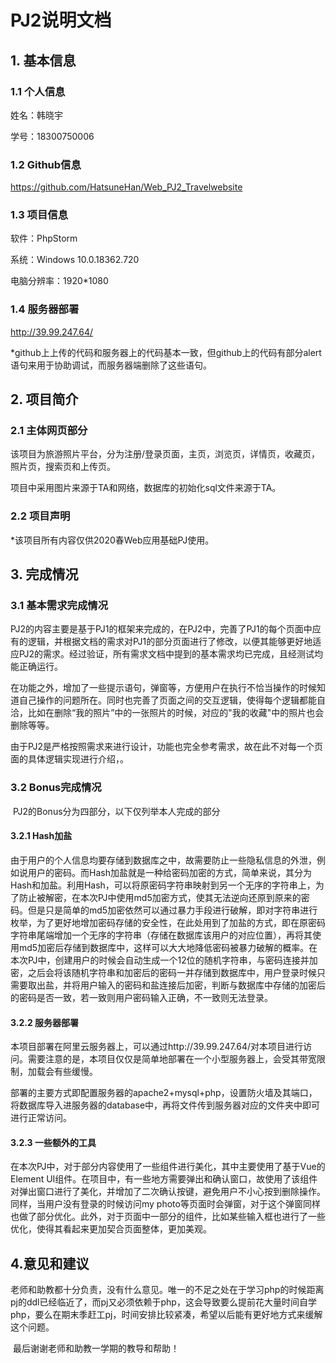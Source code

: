 # PJ2说明文档

## 1. 基本信息

### 1.1 个人信息

姓名：韩晓宇

学号：18300750006

### 1.2 Github信息

https://github.com/HatsuneHan/Web_PJ2_Travelwebsite

### 1.3 项目信息

软件：PhpStorm

系统：Windows 10.0.18362.720

电脑分辨率：1920*1080

### 1.4 服务器部署

http://39.99.247.64/

*github上上传的代码和服务器上的代码基本一致，但github上的代码有部分alert语句来用于协助调试，而服务器端删除了这些语句。



## 2. 项目简介

### 2.1 主体网页部分

该项目为旅游照片平台，分为注册/登录页面，主页，浏览页，详情页，收藏页，照片页，搜索页和上传页。

项目中采用图片来源于TA和网络，数据库的初始化sql文件来源于TA。

### 2.2 项目声明

*该项目所有内容仅供2020春Web应用基础PJ使用。



## 3. 完成情况

### 3.1 基本需求完成情况

​	PJ2的内容主要是基于PJ1的框架来完成的，在PJ2中，完善了PJ1的每个页面中应有的逻辑，并根据文档的需求对PJ1的部分页面进行了修改，以便其能够更好地适应PJ2的需求。经过验证，所有需求文档中提到的基本需求均已完成，且经测试均能正确运行。

​	在功能之外，增加了一些提示语句，弹窗等，方便用户在执行不恰当操作的时候知道自己操作的问题所在。同时也完善了页面之间的交互逻辑，使得每个逻辑都能自洽，比如在删除“我的照片”中的一张照片的时候，对应的"我的收藏"中的照片也会删除等等。

由于PJ2是严格按照需求来进行设计，功能也完全参考需求，故在此不对每一个页面的具体逻辑实现进行介绍，。

### 3.2 Bonus完成情况

​	PJ2的Bonus分为四部分，以下仅列举本人完成的部分

#### 3.2.1 Hash加盐

​	由于用户的个人信息均要存储到数据库之中，故需要防止一些隐私信息的外泄，例如说用户的密码。而Hash加盐就是一种给密码加密的方式，简单来说，其分为Hash和加盐。利用Hash，可以将原密码字符串映射到另一个无序的字符串上，为了防止被解密，在本次PJ中使用md5加密方式，使其无法逆向还原到原来的密码。但是只是简单的md5加密依然可以通过暴力手段进行破解，即对字符串进行枚举，为了更好地增加密码存储的安全性，在此处用到了加盐的方式，即在原密码字符串尾端增加一个无序的字符串（存储在数据库该用户的对应位置），再将其使用md5加密后存储到数据库中，这样可以大大地降低密码被暴力破解的概率。在本次PJ中，创建用户的时候会自动生成一个12位的随机字符串，与密码连接并加密，之后会将该随机字符串和加密后的密码一并存储到数据库中，用户登录时候只需要取出盐，并将用户输入的密码和盐连接后加密，判断与数据库中存储的加密后的密码是否一致，若一致则用户密码输入正确，不一致则无法登录。

#### 3.2.2 服务器部署

​	本项目部署在阿里云服务器上，可以通过http://39.99.247.64/对本项目进行访问。需要注意的是，本项目仅仅是简单地部署在一个小型服务器上，会受其带宽限制，加载会有些缓慢。

​	部署的主要方式即配置服务器的apache2+mysql+php，设置防火墙及其端口，将数据库导入进服务器的database中，再将文件传到服务器对应的文件夹中即可进行正常访问。

#### 3.2.3 一些额外的工具

​	在本次PJ中，对于部分内容使用了一些组件进行美化，其中主要使用了基于Vue的Element UI组件。在项目中，有一些地方需要弹出和确认窗口，故使用了该组件对弹出窗口进行了美化，并增加了二次确认按键，避免用户不小心按到删除操作。同样，当用户没有登录的时候访问my photo等页面时会弹窗，对于这个弹窗同样也做了部分优化。此外，对于页面中一部分的组件，比如某些输入框也进行了一些优化，使得其看起来更加契合页面整体，更加美观。



## 4.意见和建议

​	老师和助教都十分负责，没有什么意见。唯一的不足之处在于学习php的时候距离pj的ddl已经临近了，而pj又必须依赖于php，这会导致要么提前花大量时间自学php，要么在期末季赶工pj，时间安排比较紧凑，希望以后能有更好地方式来缓解这个问题。

​	最后谢谢老师和助教一学期的教导和帮助！

